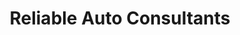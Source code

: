 ---
title: "Reliable Auto Consultants"
url: /allentown/reliable-auto-consultants/
shop: Autohaus
---